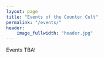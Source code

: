 ```yaml
---
layout: page
title: "Events of the Counter Cult"
permalink: "/events/"
header:
    image_fullwidth: "header.jpg"
---
```


Events TBA!

